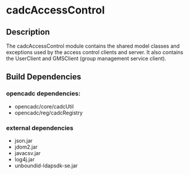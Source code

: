 # cadcAccessControl

## Description
The cadcAccessControl module contains the shared model classes and exceptions used by the access control clients and server.  It also contains the UserClient and GMSClient (group management service client).

## Build Dependencies
### opencadc dependencies:
- opencadc/core/cadcUtil
- opencadc/reg/cadcRegistry
### external dependencies
- json.jar
- jdom2.jar
- javacsv.jar
- log4j.jar
- unboundid-ldapsdk-se.jar
